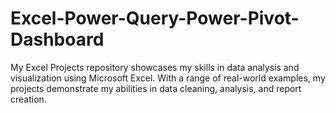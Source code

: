 # Excel-Power-Query-Power-Pivot-Dashboard
My Excel Projects repository showcases my skills in data analysis and visualization using Microsoft Excel. With a range of real-world examples, my projects demonstrate my abilities in data cleaning, analysis, and report creation.
